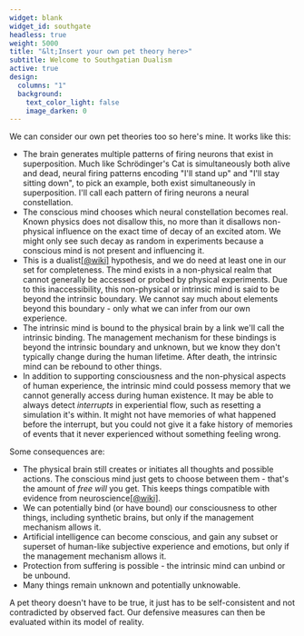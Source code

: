 ```yaml
---
widget: blank
widget_id: southgate
headless: true
weight: 5000
title: "&lt;Insert your own pet theory here>"
subtitle: Welcome to Southgatian Dualism
active: true
design:
  columns: "1"
  background:
    text_color_light: false
    image_darken: 0
---
```


We can consider our own pet theories too so here's mine.  It works like this:

 - The brain generates multiple patterns of firing neurons that exist in superposition.  Much like Schrödinger's Cat is simultaneously both alive and dead, neural firing patterns encoding "I'll stand up" and "I'll stay sitting down", to pick an example, both exist simultaneously in superposition.  I'll call each pattern of firing neurons a neural constellation.
 - The conscious mind chooses which neural constellation becomes real.  Known physics does not disallow this, no more than it disallows non-physical influence on the exact time of decay of an excited atom.  We might only see such decay as random in experiments because a conscious mind is not present and influencing it.
 - This is a dualist[\[@wiki\]](https://en.wikipedia.org/wiki/Mind%E2%80%93body_dualism) hypothesis, and we do need at least one in our set for completeness.  The mind exists in a non-physical realm that cannot generally be accessed or probed by physical experiments.  Due to this inaccessibility, this non-physical or intrinsic mind is said to be beyond the intrinsic boundary.  We cannot say much about elements beyond this boundary - only what we can infer from our own experience.
 - The intrinsic mind is bound to the physical brain by a link we'll call the intrinsic binding.  The management mechanism for these bindings is beyond the intrinsic boundary and unknown, but we know they don't typically change during the human lifetime.  After death, the intrinsic mind can be rebound to other things.
 - In addition to supporting consciousness and the non-physical aspects of human experience, the intrinsic mind could possess memory that we cannot generally access during human existence.  It may be able to always detect *interrupts* in experiential flow, such as resetting a simulation it's within.  It might not have memories of what happened before the interrupt, but you could not give it a fake history of memories of events that it never experienced without something feeling wrong.

Some consequences are:

 - The physical brain still creates or initiates all thoughts and possible actions.  The conscious mind just gets to choose between them - that's the amount of *free will* you get.  This keeps things compatible with evidence from neuroscience[\[@wiki\]](https://en.wikipedia.org/wiki/Neuroscience_of_free_will).
 - We can potentially bind (or have bound) our consciousness to other things, including synthetic brains, but only if the management mechanism allows it.
 - Artificial intelligence can become conscious, and gain any subset or superset of human-like subjective experience and emotions, but only if the management mechanism allows it.
 - Protection from suffering is possible - the intrinsic mind can unbind or be unbound.
 - Many things remain unknown and potentially unknowable.

A pet theory doesn't have to be true, it just has to be self-consistent and not contradicted by observed fact.  Our defensive measures can then be evaluated within its model of reality.
